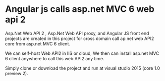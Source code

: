 # Angular js calls asp.net MVC 6 web api 2 

Asp.Net Web API 2 , Asp.Net Web API proxy, and Angular JS front end projects are created in this project for cross domain call ap.net web API2 core from asp.net MVC 6 client.

We can self-host Web API2 in IIS or cloud, We then can install asp.net MVC 6 client anywhere to call this web API2 any time. 

Simply clone or download the project and run at visual studio 2015 (core 1.0 preview 2).  

